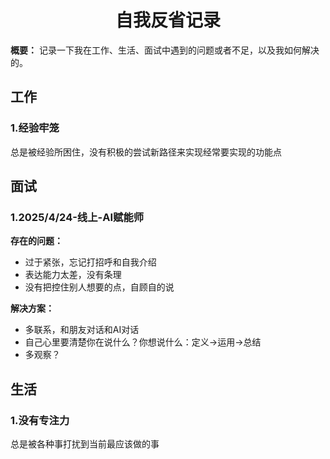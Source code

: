 <h1 align="center" id="自我反省记录">自我反省记录</h1>

**概要：** 记录一下我在工作、生活、面试中遇到的问题或者不足，以及我如何解决的。



## 工作

### 1.经验牢笼

总是被经验所困住，没有积极的尝试新路径来实现经常要实现的功能点



## 面试

### 1.2025/4/24-线上-AI赋能师

**存在的问题：**

- 过于紧张，忘记打招呼和自我介绍
- 表达能力太差，没有条理
- 没有把控住别人想要的点，自顾自的说



**解决方案：**

- 多联系，和朋友对话和AI对话
- 自己心里要清楚你在说什么？你想说什么：定义->运用->总结
- 多观察？





## 生活

### 1.没有专注力

总是被各种事打扰到当前最应该做的事
